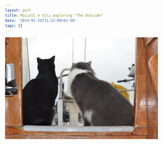 ```yaml
---
layout: post
title: Miciuli e Vili exploring "The Outside"
date: '2014-01-24T11:22:00+01:00'
tags: []
---
```

![Miciuli and Vili exploring](/files/tumblr_mzwi4tL6D31tq106bo1_r1_1280.jpg)
